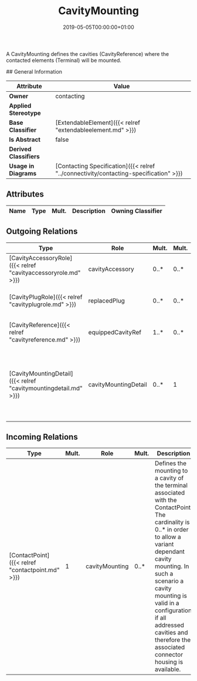 ﻿---
title: CavityMounting
toc: false
type: specs
date: "2019-05-05T00:00:00+01:00"
draft: false
menu_name: vec120

# Prev/next pager order (if `docs_section_pager` enabled in `params.toml`)
weight: 
---
<html>   <head>     </head>   <body>     <p> A CavityMounting defines the cavities (CavityReference) where the contacted elements (Terminal) will be mounted.      </p>    </body> </html> 
## General Information

| Attribute               | Value |
|-------------------------|-------|
| **Owner**               | contacting |
| **Applied Stereotype**  |   |
| **Base Classifier**     | [ExtendableElement]({{< relref "extendableelement.md" >}})<br/>  |
| **Is Abstract**         | false |
| **Derived Classifiers** |   |
| **Usage in Diagrams**   | [Contacting Specification]({{< relref "../connectivity/contacting-specification" >}})<br/>  |

## Attributes
|  Name  |  Type  |  Mult.  |  Description  |  Owning Classifier  |
|--------|--------|---------|---------------|--------------|

## Outgoing Relations
|    Type  |   Role   |   Mult.   |   Mult.   |   Description   |
|----------|----------|-----------|-----------|-----------------|
| [CavityAccessoryRole]({{< relref "cavityaccessoryrole.md" >}}) | cavityAccessory | 0..* | 0..* |  |
| [CavityPlugRole]({{< relref "cavityplugrole.md" >}}) | replacedPlug | 0..* | 0..* | References the cavity plugs that are obsolete if the cavity mounting is realized.   |
| [CavityReference]({{< relref "cavityreference.md" >}}) | equippedCavityRef | 1..* | 0..* | References the cavities that are used for the cavity mounting.   |
| [CavityMountingDetail]({{< relref "cavitymountingdetail.md" >}}) | cavityMountingDetail | 0..* | 1 | <html>   <head>     </head>   <body>     <p> Specifies the CavityMoutingDetails, if a detailed description of the relationships between Cavities and TerminalReceptions is needed.      </p>    </body> </html>  |
##  Incoming Relations
|    Type  |   Mult.  |   Role    |   Mult.   |   Description  |
|----------|----------|-----------|-----------|----------------|
| [ContactPoint]({{< relref "contactpoint.md" >}}) | 1 | cavityMounting | 0..* | Defines the mounting to a cavity of the terminal associated with the ContactPoint.  The cardinality is 0..* in order to allow a variant dependant cavity mounting. In such a scenario a cavity mounting is valid in a configuration if all addressed cavities and therefore the associated connector housing is available.   |
